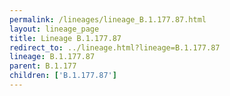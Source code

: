 ```yaml
---
permalink: /lineages/lineage_B.1.177.87.html
layout: lineage_page
title: Lineage B.1.177.87
redirect_to: ../lineage.html?lineage=B.1.177.87
lineage: B.1.177.87
parent: B.1.177
children: ['B.1.177.87']
---
```


